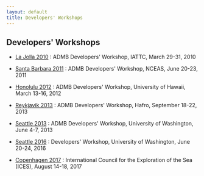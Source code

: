 ```yaml
---
layout: default
title: Developers' Workshops
---
```


Developers' Workshops
---------------------

* [La Jolla 2010](la-jolla-2010/)
: ADMB Developers' Workshop, IATTC, March 29-31, 2010

* [Santa Barbara 2011](santa-barbara-2011/)
: ADMB Developers' Workshop, NCEAS, June 20-23, 2011

* [Honolulu 2012](honolulu-2012/)
: ADMB Developers' Workshop, University of Hawaii, March 13-16, 2012

* [Reykjavik 2013](reykjavik-2013/)
: ADMB Developers' Workshop, Hafro, September 18-22, 2013

* [Seattle 2013](seattle-2013/)
: ADMB Developers' Workshop, University of Washington, June 4-7, 2013

* [Seattle 2016](seattle-2016/)
: Developers' Workshop, University of Washington, June 20-24, 2016

* [Copenhagen 2017](copenhagen-2017/)
: International Council for the Exploration of the Sea (ICES), August 14-18, 2017
